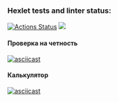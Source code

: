 ### Hexlet tests and linter status:
[![Actions Status](https://github.com/AlekseyIvanyukov/frontend-project-44/actions/workflows/hexlet-check.yml/badge.svg)](https://github.com/AlekseyIvanyukov/frontend-project-44/actions)
<a href="https://codeclimate.com/github/AlekseyIvanyukov/frontend-project-44/maintainability"><img src="https://api.codeclimate.com/v1/badges/463fbc2502d06ce17a3f/maintainability" /></a>
#### Проверка на четность
[![asciicast](https://asciinema.org/a/bcMRdAMBXR8BRP7Cwga8lsJCw.svg)](https://asciinema.org/a/bcMRdAMBXR8BRP7Cwga8lsJCw)
#### Калькулятор
[![asciicast](https://asciinema.org/a/kFOdmshMECeudyKBa2LRS6Kqb.svg)](https://asciinema.org/a/kFOdmshMECeudyKBa2LRS6Kqb)
